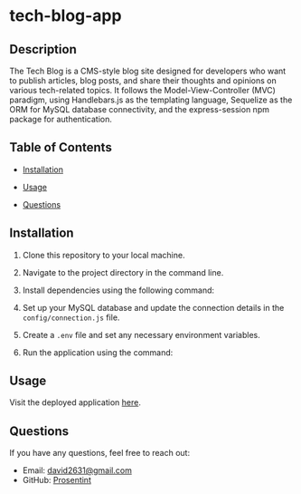 # tech-blog-app

## Description

The Tech Blog is a CMS-style blog site designed for developers who want to publish articles, blog posts, and share their thoughts and opinions on various tech-related topics. It follows the Model-View-Controller (MVC) paradigm, using Handlebars.js as the templating language, Sequelize as the ORM for MySQL database connectivity, and the express-session npm package for authentication.

## Table of Contents

* [Installation](#installation)

* [Usage](#usage)

* [Questions](#questions)

## Installation

1. Clone this repository to your local machine.

2. Navigate to the project directory in the command line.

3. Install dependencies using the following command:

4. Set up your MySQL database and update the connection details in the `config/connection.js` file.

5. Create a `.env` file and set any necessary environment variables.

6. Run the application using the command:

## Usage

Visit the deployed application [here](https://pure-brook-76809-221a6b051a6b.herokuapp.com/).

## Questions

If you have any questions, feel free to reach out:

- Email: [david2631@gmail.com](mailto:david2631@gmail.com)
- GitHub: [Prosentint](https://github.com/Prosentint)